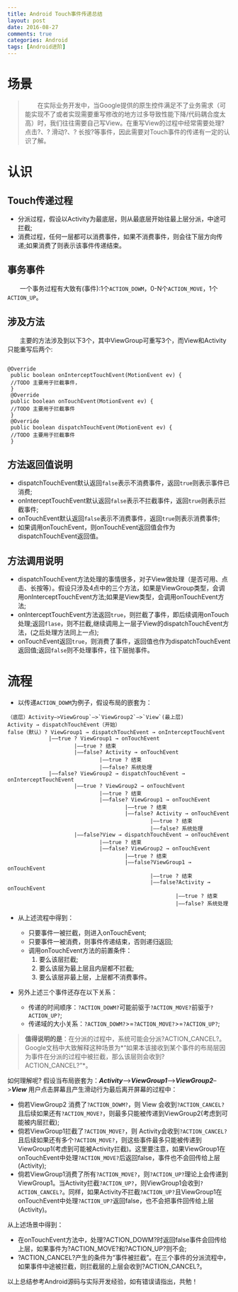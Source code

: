 ```yaml
---
title: Android Touch事件传递总结
layout: post
date: 2016-08-27
comments: true
categories: Android
tags: [Android进阶] 
---
```

# 场景  
>　　在实际业务开发中，当Google提供的原生控件满足不了业务需求（可能实现不了或者实现需要重写修改的地方过多导致性能下降/代码耦合度太高）时，我们往往需要自己写View。在重写View的过程中经常需要处理? 点击?、? 滑动?、? 长按?等事件，因此需要对Touch事件的传递有一定的认识了解。

# 认识

## Touch传递过程
 * 分派过程，假设以Activity为最底层，则从最底层开始往最上层分派，中途可拦截;
 * 消费过程，任何一层都可以消费事件，如果不消费事件，则会往下层方向传递;如果消费了则表示该事件传递结束。

## 事务事件
　　一个事务过程有大致有(事件):1个`ACTION_DOWM`，0-N个`ACTION_MOVE`，1个`ACTION_UP`。

## 涉及方法
　　主要的方法涉及到以下3个，其中ViewGroup可重写3个，而View和Activity只能重写后两个:
<pre><code>
@Override
 public boolean onInterceptTouchEvent(MotionEvent ev) {
 //TODO 主要用于拦截事件，
 }
 @Override
 public boolean onTouchEvent(MotionEvent ev) {
 //TODO 主要用于拦截事件
 }
 @Override
 public boolean dispatchTouchEvent(MotionEvent ev) {
 //TODO 主要用于拦截事件
 }
</code></pre>

## 方法返回值说明
 * dispatchTouchEvent默认返回`false`表示不消费事件，返回`true`则表示事件已消费;
 * onInterceptTouchEvent默认返回`false`表示不拦截事件，返回`true`则表示拦截事件;
 * onTouchEvent默认返回`false`表示不消费事件，返回`true`则表示消费事件;
 * 如果调用onTouchEvent，则onTouchEvent返回值会作为dispatchTouchEvent返回值。

## 方法调用说明
 * dispatchTouchEvent方法处理的事情很多，对子View做处理（是否可用、点击、长按等）。假设只涉及4点中的三个方法，如果是ViewGroup类型，会调用onInterceptTouchEvent方法;如果是View类型，会调用onTouchEvent方法;
 * onInterceptTouchEvent方法返回`true`，则拦截了事件，即后续调用onTouch处理;返回`flase`，则不拦截,继续调用上一层子View的dispatchTouchEvent方法，(之后处理方法同上一点);
 * onTouchEvent返回`true`，则消费了事件，返回值也作为dispatchTouchEvent返回值;返回`false`则不处理事件，往下层抛事件。

# 流程
 * 以传递`ACTION_DOWM`为例子，假设布局的嵌套为：

<pre><code>（底层）Activity–>ViewGroup`–>`ViewGroup2`–>`View`(最上层)
Activity → dispatchTouchEvent（开始）
false（默认）? ViewGroup1 → dispatchTouchEvent → onInterceptTouchEvent
			 |——true ? ViewGroup1 → onTouchEvent
					 |——true ? 结束
					 |——false? Activity → onTouchEvent
							 |——true ? 结束
							 |——false? 系统处理
			 |——false? ViewGroup2 → dispatchTouchEvent → onInterceptTouchEvent
					 |——true ? ViewGroup2 → onTouchEvent
							 |——true ? 结束
							 |——false? ViewGroup1 → onTouchEvent
									 |——true ? 结束
									 |——false? Activity → onTouchEvent
											 |——true ? 结束
											 |——false? 系统处理
					 |——false?View → dispatchTouchEvent → onTouchEvent
							 |——true ? 结束
							 |——false? ViewGroup2 → onTouchEvent
						 			 |——true ? 结束
									 |——false?ViewGroup1 → onTouchEvent
											 |——true ? 结束
											 |——false?Activity → onTouchEvent
													 |——true ? 结束
													 |——false? 系统处理						
</code></pre>  
 * 从上述流程中得到：
	* 只要事件一被拦截，则进入onTouchEvent;
	* 只要事件一被消费，则事件传递结束，否则递归返回;
	* 调用onTouchEvent方法的前置条件：
		1. 要么该层拦截;
		2. 要么该层为最上层且内层都不拦截;
		3. 要么该层非最上层，上层都不消费事件。

* 另外上述三个事件还存在以下关系：
	* 传递的时间顺序：`?ACTION_DOWM?`可能前驱于`?ACTION_MOVE?`前驱于`?ACTION_UP?`;
	* 传递域的大小关系：`?ACTION_DOWM?`>=`?ACTION_MOVE?`>=`?ACTION_UP?`;

>**值得说明的是**：在分派的过程中，系统可能会分派?ACTION_CANCEL?。Google文档中大致解释这种场景为*“如果本该接收到某个事件的布局层因为事件在分派的过程中被拦截，那么该层则会收到?ACTION_CANCEL?”*。

如何理解呢?
假设当布局嵌套为：***Activity***–>***ViewGroup1***–>***ViewGroup2***–>***View***
用户点击屏幕且产生滑动行为最后离开屏幕的过程中：
* 倘若ViewGroup2 消费了`?ACTION_DOWM?`，则 View 会收到`?ACTION_CANCEL?`且后续如果还有`?ACTION_MOVE?`，则最多只能被传递到ViewGroup2(考虑到可能被内层拦截);
* 倘若ViewGroup1拦截了`?ACTION_MOVE?`，则 Activity会收到`?ACTION_CANCEL?`且后续如果还有多个`?ACTION_MOVE?`，则这些事件最多只能被传递到ViewGroup1(考虑到可能被Activity拦截)。这里要注意，如果ViewGroup1在onTouchEvent中处理`?ACTION_MOVE?`后返回false，事件也不会回传给上层(Activity);
* 倘若ViewGroup1消费了所有`?ACTION_MOVE?`，则`?ACTION_UP?`理论上会传递到ViewGroup1。当Activity拦截`?ACTION_UP?`，则ViewGroup1会收到`?ACTION_CANCEL?`。同样，如果Activity不拦截`?ACTION_UP?`且ViewGroup1在onTouchEvent中处理`?ACTION_UP?`返回false，也不会把事件回传给上层(Activity)。

从上述场景中得到：
 * 在onTouchEvent方法中，处理?ACTION_DOWM?时返回false事件会回传给上层，如果事件为?ACTION_MOVE?和?ACTION_UP?则不会;
 * ?ACTION_CANCEL?产生的条件为“事件被拦截”。在三个事件的分派流程中，如果事件中途被拦截，则拦截层的上层会收到?ACTION_CANCEL?。
 
以上总结参考Android源码与实际开发经验，如有错误请指出，共勉！
    

                                